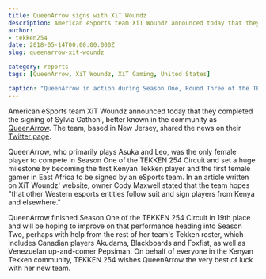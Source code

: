 ```yaml
---
title: QueenArrow signs with XiT Woundz
description: American eSports team XiT Woundz announced today that they completed the signing of Sylvia Gathoni, better known in the community as QueenArrow.
author:
- tekken254
date: 2018-05-14T00:00:00.000Z
slug: queenarrow-xit-woundz

category: reports
tags: [QueenArrow, XiT Woundz, XiT Gaming, United States]

caption: "QueenArrow in action during Season One, Round Three of the TEKKEN 254 Circuit on 10 March 2018"
---
```

American eSports team XiT Woundz announced today that they completed the signing of Sylvia Gathoni, better known in the community as [QueenArrow](/circuit/tekken/profile.html?id=4455946). The team, based in New Jersey, shared the news on their [Twitter page](https://twitter.com/XiT_WoundzGG).

QueenArrow, who primarily plays Asuka and Leo, was the only female player to compete in Season One of the TEKKEN 254 Circuit and set a huge milestone by becoming the first Kenyan Tekken player and the first female gamer in East Africa to be signed by an eSports team. In an article written on XiT Woundz' website, owner Cody Maxwell stated that the team hopes "that other Western esports entities follow suit and sign players from Kenya and elsewhere."

QueenArrow finished Season One of the TEKKEN 254 Circuit in 19th place and will be hoping to improve on that performance heading into Season Two, perhaps with help from the rest of her team's Tekken roster, which includes Canadian players Akudama, Blackboards and Foxfist, as well as Venezuelan up-and-comer Pepsiman. On behalf of everyone in the Kenyan Tekken community, TEKKEN 254 wishes QueenArrow the very best of luck with her new team.